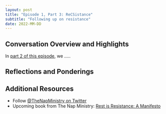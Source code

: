 ```yaml
---
layout: post
title: "Episode 1, Part 3: ReCSistance"
subtitle: "Following up on resistance"
date: 2022-MM-DD
---
```


## Conversation Overview and Highlights
In [part 2 of this episode](#LINK), we .....

## Reflections and Ponderings

## Additional Resources
- Follow [@TheNapMinistry on Twitter](https://twitter.com/TheNapMinistry)
- Upcoming book from The Nap Ministry: [Rest is Resistance: A Manifesto](https://thenapministry.com)